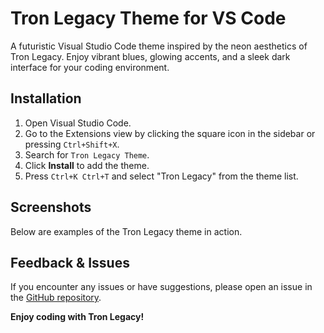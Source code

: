 # Tron Legacy Theme for VS Code

A futuristic Visual Studio Code theme inspired by the neon aesthetics of Tron Legacy. Enjoy vibrant blues, glowing accents, and a sleek dark interface for your coding environment.

## Installation

1. Open Visual Studio Code.
2. Go to the Extensions view by clicking the square icon in the sidebar or pressing `Ctrl+Shift+X`.
3. Search for `Tron Legacy Theme`.
4. Click **Install** to add the theme.
5. Press `Ctrl+K Ctrl+T` and select "Tron Legacy" from the theme list.

## Screenshots

Below are examples of the Tron Legacy theme in action.

## Feedback & Issues

If you encounter any issues or have suggestions, please open an issue in the [GitHub repository](https://github.com/kylerodriguez/tron-legacy-theme).

**Enjoy coding with Tron Legacy!**